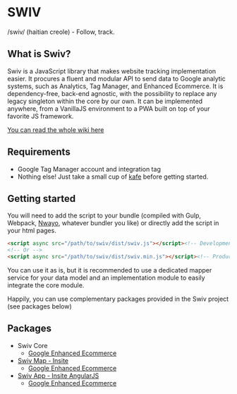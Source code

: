 # SWIV
/swiv/ (haitian creole) - Follow, track.

## What is Swiv?
Swiv is a JavaScript library that makes website tracking implementation easier.
It procures a fluent and modular API to send data to Google analytic systems, such as Analytics, Tag Manager, and Enhanced Ecommerce.
It is dependency-free, back-end agnostic, with the possibility to replace any legacy singleton within the core by our own.
It can be implemented anywhere, from a VanillaJS environment to a PWA built on top of your favorite JS framework.

[You can read the whole wiki here](wiki)


## Requirements
- Google Tag Manager account and integration tag
- Nothing else! Just take a small cup of <a href="https://github.com/absolunet/kafe" target="_blank">kafe</a> before getting started.


## Getting started

You will need to add the script to your bundle (compiled with Gulp, Webpack, [Nwayo](https://github.com/absolunet/nwayo), whatever bundler you like) or directly add the script in your html pages.

```html
<script async src="/path/to/swiv/dist/swiv.js"></script><!-- Development -->
<!-- Or -->
<script async src="/path/to/swiv/dist/swiv.min.js"></script><!-- Production -->
```

You can use it as is, but it is recommended to use a dedicated mapper service for your data model and an implementation module to easily integrate the core module.

Happily, you can use complementary packages provided in the Swiv project (see packages below)

## Packages

- Swiv Core
    - [Google Enhanced Ecommerce](wiki/gee)
- [Swiv Map - Insite](https://github.com/absolunet/swiv-map-insite)
    - [Google Enhanced Ecommerce](https://github.com/absolunet/swiv-map-insite/tree/master/wiki/gee)
- [Swiv App - Insite AngularJS](https://github.com/absolunet/swiv-app-insiteangular)
    - [Google Enhanced Ecommerce](https://github.com/absolunet/swiv-app-insiteangular/tree/master/wiki/gee)
